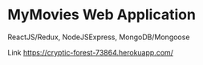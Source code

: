 # MyMovies Web Application
ReactJS/Redux, NodeJSExpress, MongoDB/Mongoose

Link https://cryptic-forest-73864.herokuapp.com/
